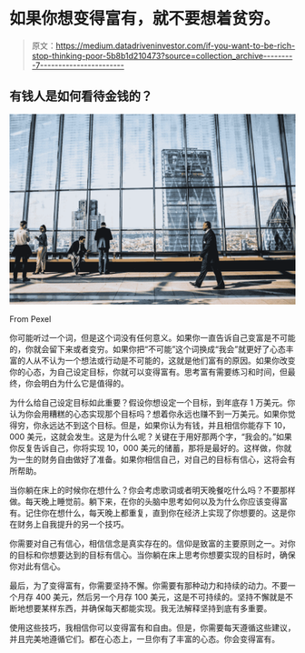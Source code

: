 # 如果你想变得富有，就不要想着贫穷。

> 原文：<https://medium.datadriveninvestor.com/if-you-want-to-be-rich-stop-thinking-poor-5b8b1d210473?source=collection_archive---------7----------------------->

## 有钱人是如何看待金钱的？

![](img/7dda7023e5b9bb04bddd2946b942b0cd.png)

From Pexel

你可能听过一个词，但是这个词没有任何意义。如果你一直告诉自己变富是不可能的，你就会留下来或者变穷。如果你把“不可能”这个词换成“我会”就更好了心态丰富的人从不认为一个想法或行动是不可能的，这就是他们富有的原因。如果你改变你的心态，为自己设定目标，你就可以变得富有。思考富有需要练习和时间，但最终，你会明白为什么它是值得的。

为什么给自己设定目标如此重要？假设你想设定一个目标，到年底存 1 万美元。你认为你会用糟糕的心态实现那个目标吗？想着你永远也赚不到一万美元。如果你觉得穷，你永远达不到这个目标。但是，如果你认为有钱，并且相信你能存下 10，000 美元，这就会发生。这是为什么呢？关键在于用好那两个字，“我会的。”如果你反复告诉自己，你将实现 10，000 美元的储蓄，那将是最好的。这样做，你就为一生的财务自由做好了准备。如果你相信自己，对自己的目标有信心，这将会有所帮助。

当你躺在床上的时候你在想什么？你会考虑歌词或者明天晚餐吃什么吗？不要那样做。每天晚上睡觉前。躺下来，在你的头脑中思考如何以及为什么你应该变得富有。记住你在想什么，每天晚上都重复，直到你在经济上实现了你想要的。这是你在财务上自我提升的另一个技巧。

你需要对自己有信心，相信信念是真实存在的。信仰是致富的主要原则之一。对你的目标和你想要达到的目标有信心。当你躺在床上思考你想要实现的目标时，确保你对此有信心。

最后，为了变得富有，你需要坚持不懈。你需要有那种动力和持续的动力。不要一个月存 400 美元，然后另一个月存 100 美元，这是不可持续的。坚持不懈就是不断地想要某样东西，并确保每天都能实现。我无法解释坚持到底有多重要。

使用这些技巧，我相信你可以变得富有和自由。但是，你需要每天遵循这些建议，并且完美地遵循它们。都在心态上，一旦你有了丰富的心态。你会变得富有。